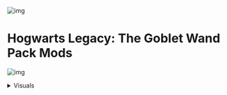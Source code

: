 

![img](https://i.imgur.com/IqyYRkU.png)


# Hogwarts Legacy: The Goblet Wand Pack Mods


![img](https://i.imgur.com/gF9VG11.png)




<details>
<summary>Visuals</summary>

![img](https://i.imgur.com/gF9VG11.png)

<hr />

### Cedric Diggory&#39;s wand 2.1

Installed 4/12/2023 from [Nexus Mods](https://www.nexusmods.com/hogwartslegacy/mods/846/) (Visuals) 

<img src="https://staticdelivery.nexusmods.com/mods/5113/images/846/846-1677808136-335533205.jpeg" alt="mod-image" height="350" />

> By Ciel3 for Hogwarts Legacy (Pak Mod)

Cedric Diggory's wand




<hr />

### Albus Dumbledore Wand - Fantastic Beasts - DDwand 1.0

Installed 3/24/2023 from [Nexus Mods](https://www.nexusmods.com/hogwartslegacy/mods/825/) (Visuals) 

<img src="https://staticdelivery.nexusmods.com/mods/5113/images/825/825-1677644754-102000601.png" alt="mod-image" height="350" />

> By Anec for Hogwarts Legacy (Pak Mod)

Replaces your wand with Albus Dumbledore Wand - Fantastic Beasts




<hr />

### Ancient Wand 0.1

Installed 3/24/2023 from [Nexus Mods](https://www.nexusmods.com/hogwartslegacy/mods/461/) (Visuals) 

<img src="https://staticdelivery.nexusmods.com/mods/5113/images/461/461-1676853053-97141667.jpeg" alt="mod-image" height="350" />

> By Beauryan for Hogwarts Legacy (Pak Mod)

The Ancient Wand based on the physical Collectors Edition Wand and also the In-Game Keeper's Wand in the Story.




<hr />

### Bellatrix&#39;s Wand 1

Installed 3/24/2023 from [Nexus Mods](https://www.nexusmods.com/hogwartslegacy/mods/355/) (Visuals) 

<img src="https://staticdelivery.nexusmods.com/mods/5113/images/355/355-1676664853-37829810.png" alt="mod-image" height="350" />

> By Arisama for Hogwarts Legacy (Pak Mod)

Everyone's favorite Godfather killer's wand. no lumos issues.




<hr />

### DracoMalfoyWand 1.0

Installed 3/24/2023 from [Nexus Mods](https://www.nexusmods.com/hogwartslegacy/mods/849/) (Visuals) 

<img src="https://staticdelivery.nexusmods.com/mods/5113/images/849/849-1677754932-1286501731.png" alt="mod-image" height="350" />

> By Riazamurai for Hogwarts Legacy (Pak Mod)

DracoMalfoysWand




<hr />

### GrindelwaldWand 1.0

Installed 3/24/2023 from [Nexus Mods](https://www.nexusmods.com/hogwartslegacy/mods/619/) (Visuals) 

<img src="https://staticdelivery.nexusmods.com/mods/5113/images/619/619-1677164530-1783135298.jpeg" alt="mod-image" height="350" />

> By MrFalkao for Hogwarts Legacy (Pak Mod)

The wand of Grindelwald, his wand from Fantastic Beasts.




<hr />

### Harry&#39;s Wand 2.1

Installed 3/24/2023 from [Nexus Mods](https://www.nexusmods.com/hogwartslegacy/mods/215/) (Visuals) 

<img src="https://staticdelivery.nexusmods.com/mods/5113/images/215/215-1676416528-654012397.png" alt="mod-image" height="350" />

> By Federik1234 for Hogwarts Legacy (Pak Mod)

Harry's Wand




<hr />

### Hermoine Granger wand (supports wandhandels) 1.1

Installed 3/24/2023 from [Nexus Mods](https://www.nexusmods.com/hogwartslegacy/mods/441/) (Visuals) 

<img src="https://staticdelivery.nexusmods.com/mods/5113/images/441/441-1676819707-2068798519.png" alt="mod-image" height="350" />

> By Jur for Hogwarts Legacy (Pak Mod)

Replaces all the wands without handels to the wand Hermoine Granger uses in the films. Supports wandhandels.




<hr />

### lucius&#39;s wand 1.1

Installed 3/24/2023 from [Nexus Mods](https://www.nexusmods.com/hogwartslegacy/mods/81/) (Visuals) 

<img src="https://staticdelivery.nexusmods.com/mods/5113/images/81/81-1676167042-519489595.png" alt="mod-image" height="350" />

> By sir_galahad172 for Hogwarts Legacy (Pak Mod)

Lucius's wand




<hr />

### Luna Lovegood&#39;s second wand 1.0

Installed 3/24/2023 from [Nexus Mods](https://www.nexusmods.com/hogwartslegacy/mods/311/) (Visuals) 

<img src="https://staticdelivery.nexusmods.com/mods/5113/images/311/311-1676582912-1672443628.png" alt="mod-image" height="350" />

> By nosioce for Hogwarts Legacy (Pak Mod)

Replaces every basic wand with Loony Love ... Luna Lovegood's wand.




<hr />

### McGonagall_Wand_fix 0.1.1

Installed 3/24/2023 from [Nexus Mods](https://www.nexusmods.com/hogwartslegacy/mods/514/) (Visuals) 

<img src="https://staticdelivery.nexusmods.com/mods/5113/images/514/514-1676932357-1934906984.png" alt="mod-image" height="350" />

> By frustratedfreud for Hogwarts Legacy (Pak Mod)

My first mod ever: A wand that is supposed to resemble Professor McGonagall's. Not perfect, but I fell in love with it immediately.




<hr />

### Peter Pettigrew&#39;s Wand - Wormtail wand without lumos bug 1.0

Installed 3/24/2023 from [Nexus Mods](https://www.nexusmods.com/hogwartslegacy/mods/316/) (Visuals) 

<img src="https://staticdelivery.nexusmods.com/mods/5113/images/316/316-1676597011-885385253.png" alt="mod-image" height="350" />

> By MrFalkao for Hogwarts Legacy (Pak Mod)

The wand of Peter Pettigrew also known as Wormtail. Now without lumos bug




<hr />

### Sirius Black&#39;s Wand V2 2

Installed 3/24/2023 from [Nexus Mods](https://www.nexusmods.com/hogwartslegacy/mods/286/) (Visuals) 

<img src="https://staticdelivery.nexusmods.com/mods/5113/images/286/286-1676530039-1352542387.png" alt="mod-image" height="350" />

> By Arisama for Hogwarts Legacy (Pak Mod)

everyone's favorite dead godfather's wand. (My first attempt on modding so sizing and color is a hair off.)




<hr />

### the elder wand 1.0

Installed 3/24/2023 from [Nexus Mods](https://www.nexusmods.com/hogwartslegacy/mods/75/) (Visuals) 

<img src="https://staticdelivery.nexusmods.com/mods/5113/images/75/75-1676153480-472018121.png" alt="mod-image" height="350" />

> By sir_galahad172 for Hogwarts Legacy (Pak Mod)

the elder wand




<hr />

### Voldemort&#39;s Wand v2.0 2.0

Installed 3/24/2023 from [Nexus Mods](https://www.nexusmods.com/hogwartslegacy/mods/199/) (Visuals) 

<img src="https://staticdelivery.nexusmods.com/mods/5113/images/199/199-1676386932-143337348.jpeg" alt="mod-image" height="350" />

> By Anec for Hogwarts Legacy (Pak Mod)

Replaces your wand with Voldemort's Wand, but it actually works now




<hr />

### Wand Of Levente 1.0

Installed 3/27/2023 from [Nexus Mods](https://www.nexusmods.com/hogwartslegacy/mods/1180/) (Unknown) 

<img src="https://staticdelivery.nexusmods.com/mods/5113/images/1180/1180-1679770581-1370965047.jpeg" alt="mod-image" height="350" />

> By Arbek for Hogwarts Legacy (Pak Mod)

Wield the Wand of Levente Chrillguther or utilize his wand's handle on your wand with this modular mod.




<hr />

### Ashley Wand 1.0

Installed 3/24/2023 from [Nexus Mods](https://www.nexusmods.com/hogwartslegacy/mods/889/) (Visuals) 

<img src="https://staticdelivery.nexusmods.com/mods/5113/images/889/889-1677893443-1110209532.jpeg" alt="mod-image" height="350" />

> By Behon for Hogwarts Legacy (Pak Mod)

Be the girl next door living in the haunted mansion as you wield the iconic WarioWare witch's wand!




<hr />

### Asparagus_Wand_2.1 2.1

Installed 3/24/2023 from [Nexus Mods](https://www.nexusmods.com/hogwartslegacy/mods/146/) (Visuals) 

<img src="https://staticdelivery.nexusmods.com/mods/5113/images/146/146-1676291524-2029969236.png" alt="mod-image" height="350" />

> By Chip for Hogwarts Legacy (Pak Mod)

This mod will turn your wand into a piece of Asparagus!




<hr />

### Boomstick 1.0

Installed 3/24/2023 from [Nexus Mods](https://www.nexusmods.com/hogwartslegacy/mods/133/) (Visuals) 

<img src="https://staticdelivery.nexusmods.com/mods/5113/images/133/133-1676252788-1999776079.jpeg" alt="mod-image" height="350" />

> By Mokibo for Hogwarts Legacy (Pak Mod)

This... is my BOOMSTICK! ~Army Of Darkness




<hr />

### Claw Wand 1

Installed 3/24/2023 from [Nexus Mods](https://www.nexusmods.com/hogwartslegacy/mods/307/) (Visuals) 

<img src="https://staticdelivery.nexusmods.com/mods/5113/images/307/307-1676576781-206565223.png" alt="mod-image" height="350" />

> By Federik1234 - Dull97 for Hogwarts Legacy (Pak Mod)

Claw Wand - Custom Design 2




<hr />

### Crescent Moon Wand 001

Installed 3/24/2023 from [Nexus Mods](https://www.nexusmods.com/hogwartslegacy/mods/639/) (Visuals) 

<img src="https://staticdelivery.nexusmods.com/mods/5113/images/639/639-1677236224-1931043935.jpeg" alt="mod-image" height="350" />

> By chatsubo_dude for Hogwarts Legacy (Pak Mod)

Doing a night witch or tinkerer playthrough? Then you might enjoy this crescent moon wand. The tape in the middle of the wand glows with each spell you cast!




<hr />

### Cthulhu Wand - LovecraftWand 1.0

Installed 3/24/2023 from [Nexus Mods](https://www.nexusmods.com/hogwartslegacy/mods/558/) (Visuals) 

<img src="https://staticdelivery.nexusmods.com/mods/5113/images/558/558-1677015264-816415352.png" alt="mod-image" height="350" />

> By Daud for Hogwarts Legacy (Pak Mod)

A wand for the seekers of forbidden knowledge




<hr />

### DeathEatersWand-Black 1.1

Installed 3/24/2023 from [Nexus Mods](https://www.nexusmods.com/hogwartslegacy/mods/830/) (Visuals) 

<img src="https://staticdelivery.nexusmods.com/mods/5113/images/830/830-1677680382-1510250366.png" alt="mod-image" height="350" />

> By Riazamurai for Hogwarts Legacy (Pak Mod)

Replace with Death Eater wand.




<hr />

### DemonSlayerPlunger 0.1

Installed 3/24/2023 from [Nexus Mods](https://www.nexusmods.com/hogwartslegacy/mods/829/) (Visuals) 

<img src="https://staticdelivery.nexusmods.com/mods/5113/images/829/829-1677672525-1124397226.jpeg" alt="mod-image" height="350" />

> By z3song for Hogwarts Legacy (Pak Mod)

Just an imposing large wand.Made with Rhino Horn.




<hr />

### FishWand 0.1

Installed 3/24/2023 from [Nexus Mods](https://www.nexusmods.com/hogwartslegacy/mods/770/) (Visuals) 

<img src="https://staticdelivery.nexusmods.com/mods/5113/images/770/770-1677503097-1198971066.png" alt="mod-image" height="350" />

> By z3song for Hogwarts Legacy (Pak Mod)

Ultra-ancient technology weapon, can fight and eat




<hr />

### Godric Gryffindor Sword 1.0

Installed 3/24/2023 from [Nexus Mods](https://www.nexusmods.com/hogwartslegacy/mods/212/) (Visuals) 

<img src="https://staticdelivery.nexusmods.com/mods/5113/images/212/212-1676415461-157907017.jpeg" alt="mod-image" height="350" />

> By Exilekk for Hogwarts Legacy (Pak Mod)

Godric Gryffindor Sword




<hr />

### Heartwood Wand - Black Heart 1.0

Installed 3/24/2023 from [Nexus Mods](https://www.nexusmods.com/hogwartslegacy/mods/594/) (Visuals) 

<img src="https://staticdelivery.nexusmods.com/mods/5113/images/594/594-1677089457-1616305246.png" alt="mod-image" height="350" />

> By AlekOnline-LiteralTicTac for Hogwarts Legacy (Pak Mod)

Want a snazzy warped wood purple wand powered by a mystical gem? look no further (OTHER COLOURS AVAILABLE)




<hr />

### Heartwood Wand - Green Wood 1.0

Installed 3/24/2023 from [Nexus Mods](https://www.nexusmods.com/hogwartslegacy/mods/594/) (Visuals) 

<img src="https://staticdelivery.nexusmods.com/mods/5113/images/594/594-1677089457-1616305246.png" alt="mod-image" height="350" />

> By AlekOnline-LiteralTicTac for Hogwarts Legacy (Pak Mod)

Want a snazzy warped wood purple wand powered by a mystical gem? look no further (OTHER COLOURS AVAILABLE)




<hr />

### HeartWoodWand V1.0 1.0

Installed 3/24/2023 from [Nexus Mods](https://www.nexusmods.com/hogwartslegacy/mods/594/) (Visuals) 

<img src="https://staticdelivery.nexusmods.com/mods/5113/images/594/594-1677089457-1616305246.png" alt="mod-image" height="350" />

> By AlekOnline-LiteralTicTac for Hogwarts Legacy (Pak Mod)

Want a snazzy warped wood purple wand powered by a mystical gem? look no further (OTHER COLOURS AVAILABLE)




<hr />

### Hibiscus Wand Mod - FlowerWandMod 1.0

Installed 3/24/2023 from [Nexus Mods](https://www.nexusmods.com/hogwartslegacy/mods/872/) (Visuals) 

<img src="https://staticdelivery.nexusmods.com/mods/5113/images/872/872-1677906739-1914439666.png" alt="mod-image" height="350" />

> By 0XC000007B for Hogwarts Legacy (Pak Mod)

Replace your wand with Flower wand mod




<hr />

### Keyblade Wands 1.0.1

Installed 3/24/2023 from [Nexus Mods](https://www.nexusmods.com/hogwartslegacy/mods/952/) (Visuals) 

<img src="https://staticdelivery.nexusmods.com/mods/5113/images/952/952-1678091281-324799437.png" alt="mod-image" height="350" />

> By Ray Cooper for Hogwarts Legacy (Pak Mod)

Turns all your wand handles into different Keyblades!




<hr />

### Lightsaber Wands - KyloRed 1.00

Installed 3/24/2023 from [Nexus Mods](https://www.nexusmods.com/hogwartslegacy/mods/323/) (Visuals) 

<img src="https://staticdelivery.nexusmods.com/mods/5113/images/323/323-1676617678-1623258830.jpeg" alt="mod-image" height="350" />

> By CrazyPotato for Hogwarts Legacy (Pak Mod)

Replaces  wands with a lightsaber




<hr />

### Lightsaber Wands - Luke Blue 1.0

Installed 3/24/2023 from [Nexus Mods](https://www.nexusmods.com/hogwartslegacy/mods/323/) (Visuals) 

<img src="https://staticdelivery.nexusmods.com/mods/5113/images/323/323-1676617678-1623258830.jpeg" alt="mod-image" height="350" />

> By CrazyPotato for Hogwarts Legacy (Pak Mod)

Replaces  wands with a lightsaber




<hr />

### Lightsaber Wands - Obi Green 1.00

Installed 3/24/2023 from [Nexus Mods](https://www.nexusmods.com/hogwartslegacy/mods/323/) (Visuals) 

<img src="https://staticdelivery.nexusmods.com/mods/5113/images/323/323-1676617678-1623258830.jpeg" alt="mod-image" height="350" />

> By CrazyPotato for Hogwarts Legacy (Pak Mod)

Replaces  wands with a lightsaber




<hr />

### Loki Scepter 1.0

Installed 3/24/2023 from [Nexus Mods](https://www.nexusmods.com/hogwartslegacy/mods/205/) (Visuals) 

<img src="https://staticdelivery.nexusmods.com/mods/5113/images/205/205-1676400204-1370628369.jpeg" alt="mod-image" height="350" />

> By Exilekk for Hogwarts Legacy (Pak Mod)

Loki Scepter from Avengers




<hr />

### Magic Gun - Replace Default Wands 1.2.1 1.2.1

Installed 3/27/2023 from [Nexus Mods](https://www.nexusmods.com/hogwartslegacy/mods/51/) (Visuals) 

<img src="https://staticdelivery.nexusmods.com/mods/5113/images/51/51-1676143690-723577075.png" alt="mod-image" height="350" />

> By ATOMdotEXE for Hogwarts Legacy (Pak Mod)

This mod replaces your wand with a magical device that is based on a 1800s historical design and bears no resemblance to any real-world counterparts of the modern era.




<hr />

### Magic Machete 1.0

Installed 3/24/2023 from [Nexus Mods](https://www.nexusmods.com/hogwartslegacy/mods/251/) (Visuals) 

<img src="https://staticdelivery.nexusmods.com/mods/5113/images/251/251-1676486868-2125226580.jpeg" alt="mod-image" height="350" />

> By StepOst for Hogwarts Legacy (Pak Mod)

14 inches, oak handle, goblin iron core




<hr />

### Magic Wand - Toy Vortex Installation 1

Installed 3/24/2023 from [Nexus Mods](https://www.nexusmods.com/hogwartslegacy/mods/879/) (Visuals) 

<img src="https://staticdelivery.nexusmods.com/mods/5113/images/879/879-1677870616-963976240.png" alt="mod-image" height="350" />

> By Federik1234 for Hogwarts Legacy (Pak Mod)

Magic Wand - Toy




<hr />

### Master Sword 1.0

Installed 3/24/2023 from [Nexus Mods](https://www.nexusmods.com/hogwartslegacy/mods/357/) (Visuals) 

<img src="https://staticdelivery.nexusmods.com/mods/5113/images/357/357-1676668195-1432140570.jpeg" alt="mod-image" height="350" />

> By Exilekk for Hogwarts Legacy (Pak Mod)

The Master Sword was originally crafted by the goddess Hylia as the Goddess Sword, and was later forged into the Master Sword by the Goddess's chosen hero and its spirit, Fi who bathed it in the three Sacred Flames located across the land that would become the Kingdom of Hyrule. Dins Flame in particular imbued the sword with the Power to Repel Evil




<hr />

### Master Wand 1.0

Installed 3/24/2023 from [Nexus Mods](https://www.nexusmods.com/hogwartslegacy/mods/1072/) (Visuals) 

<img src="https://staticdelivery.nexusmods.com/mods/5113/images/1072/1072-1678642256-1543402814.png" alt="mod-image" height="350" />

> By BSAlberto for Hogwarts Legacy (Pak Mod)

Replaces all basic wands for The Legend Of Zelda Master Sword.




<hr />

### Master Wand (LoZ Master Sword as Wand) - MasterWand 1.0

Installed 3/24/2023 from [Nexus Mods](https://www.nexusmods.com/hogwartslegacy/mods/359/) (Visuals) 

<img src="https://staticdelivery.nexusmods.com/mods/5113/images/359/359-1676669998-798971218.png" alt="mod-image" height="350" />

> By Wotan for Hogwarts Legacy (Pak Mod)

This mod replaces all basic wands with the Master Sword and defeat dark wizards and goblins.




<hr />

### Mirabel Wand 1000 1.0

Installed 3/24/2023 from [Nexus Mods](https://www.nexusmods.com/hogwartslegacy/mods/1000/) (Visuals) 

<img src="https://staticdelivery.nexusmods.com/mods/5113/images/1000/1000-1678267164-1385009964.png" alt="mod-image" height="350" />

> By 0xc000007b for Hogwarts Legacy (Pak Mod)

Introducing the Mirabel Wand 1000 - the ultimate wand for wizards and witches alike!




<hr />

### Mirabel Wand 2000 1.0

Installed 3/24/2023 from [Nexus Mods](https://www.nexusmods.com/hogwartslegacy/mods/1000/) (Visuals) 

<img src="https://staticdelivery.nexusmods.com/mods/5113/images/1000/1000-1678267164-1385009964.png" alt="mod-image" height="350" />

> By 0xc000007b for Hogwarts Legacy (Pak Mod)

Introducing the Mirabel Wand 1000 - the ultimate wand for wizards and witches alike!




<hr />

### Moonlight Greatsword 1.0

Installed 3/24/2023 from [Nexus Mods](https://www.nexusmods.com/hogwartslegacy/mods/272/) (Visuals) 

<img src="https://staticdelivery.nexusmods.com/mods/5113/images/272/272-1676509874-1843819015.jpeg" alt="mod-image" height="350" />

> By Mokibo for Hogwarts Legacy (Pak Mod)

You were at my side, all along.




<hr />

### Nagini Wand 1.12

Installed 3/24/2023 from [Nexus Mods](https://www.nexusmods.com/hogwartslegacy/mods/820/) (Visuals) 

<img src="https://staticdelivery.nexusmods.com/mods/5113/images/820/820-1677629604-524319292.png" alt="mod-image" height="350" />

> By Bobdude4141 for Hogwarts Legacy (Pak Mod)

Replaces the main wand(no handles) with a Nagini style wand.




<hr />

### Nature Wand 1

Installed 3/24/2023 from [Nexus Mods](https://www.nexusmods.com/hogwartslegacy/mods/811/) (Visuals) 

<img src="https://staticdelivery.nexusmods.com/mods/5113/images/811/811-1677619932-994777930.png" alt="mod-image" height="350" />

> By Daud for Hogwarts Legacy (Pak Mod)

A wood wand resembling a totem, for nature enjoyers.




<hr />

### Original Vorpal Wand 1.0

Installed 3/24/2023 from [Nexus Mods](https://www.nexusmods.com/hogwartslegacy/mods/501/) (Visuals) 

<img src="https://staticdelivery.nexusmods.com/mods/5113/images/501/501-1676923740-1760557156.png" alt="mod-image" height="350" />

> By level1hobbyhorse for Hogwarts Legacy (Pak Mod)

Snicker Snack




<hr />

### Pencil Wand mod 1.0

Installed 3/24/2023 from [Nexus Mods](https://www.nexusmods.com/hogwartslegacy/mods/312/) (Visuals) 

<img src="https://staticdelivery.nexusmods.com/mods/5113/images/312/312-1676585563-1531254717.png" alt="mod-image" height="350" />

> By NicolasSync for Hogwarts Legacy (Pak Mod)

Pencil Wand




<hr />

### Runi Wand 1

Installed 3/24/2023 from [Nexus Mods](https://www.nexusmods.com/hogwartslegacy/mods/275/) (Visuals) 

<img src="https://staticdelivery.nexusmods.com/mods/5113/images/275/275-1676515085-2079903041.png" alt="mod-image" height="350" />

> By Federik1234 - Dull97 for Hogwarts Legacy (Pak Mod)

Runi Wand - Custom Design #1




<hr />

### ScytheOfRavenclaw 1

Installed 3/24/2023 from [Nexus Mods](https://www.nexusmods.com/hogwartslegacy/mods/698/) (Visuals) 

<img src="https://staticdelivery.nexusmods.com/mods/5113/images/698/698-1677376096-1084870140.jpeg" alt="mod-image" height="350" />

> By Bryticus for Hogwarts Legacy (Pak Mod)

Wand replacer




<hr />

### Serenity Wand 1

Installed 3/24/2023 from [Nexus Mods](https://www.nexusmods.com/hogwartslegacy/mods/403/) (Visuals) 

<img src="https://staticdelivery.nexusmods.com/mods/5113/images/403/403-1676742360-1642200392.png" alt="mod-image" height="350" />

> By Federik1234 - Dull97 for Hogwarts Legacy (Pak Mod)

Serenity Wand - Custom Design 3




<hr />

### Shiny Rod from LWA 1.2

Installed 3/24/2023 from [Nexus Mods](https://www.nexusmods.com/hogwartslegacy/mods/300/) (Visuals) 

<img src="https://staticdelivery.nexusmods.com/mods/5113/images/300/300-1676573372-312691094.jpeg" alt="mod-image" height="350" />

> By Exilekk for Hogwarts Legacy (Pak Mod)

only the Shiny Rod from Little Witch Academy, unfortunately it won't transform into a Legendary Bow :,(




<hr />

### silverwandrose 1.2

Installed 3/24/2023 from [Nexus Mods](https://www.nexusmods.com/hogwartslegacy/mods/1081/) (Visuals) 

<img src="https://staticdelivery.nexusmods.com/mods/5113/images/1081/1081-1678750539-749028697.png" alt="mod-image" height="350" />

> By zentumodder for Hogwarts Legacy (Pak Mod)

this is a silver rose wand as said in the title ive added a glowing effect during combat after using basic cast!<br /><br />ive made this using blender, une4,and a free to use rose model




<hr />

### Sly Copper&#39;s Cane (Wand Size) 1.0

Installed 3/24/2023 from [Nexus Mods](https://www.nexusmods.com/hogwartslegacy/mods/276/) (Visuals) 

<img src="https://staticdelivery.nexusmods.com/mods/5113/images/276/276-1676515622-375631718.jpeg" alt="mod-image" height="350" />

> By Exilekk for Hogwarts Legacy (Pak Mod)

The cane, in its many forms, is a primary weapon, tool and symbol of the Cooper Clan. Every member of the clan has had their own, though not necessarily original, cane since the weapon was invented by Bob Cooper in the ice age to steal pterodactyl eggs.




<hr />

### Sly Copper&#39;s Cane BIGGER (Scepter Size) 1.0

Installed 3/24/2023 from [Nexus Mods](https://www.nexusmods.com/hogwartslegacy/mods/276/) (Visuals) 

<img src="https://staticdelivery.nexusmods.com/mods/5113/images/276/276-1676515622-375631718.jpeg" alt="mod-image" height="350" />

> By Exilekk for Hogwarts Legacy (Pak Mod)

The cane, in its many forms, is a primary weapon, tool and symbol of the Cooper Clan. Every member of the clan has had their own, though not necessarily original, cane since the weapon was invented by Bob Cooper in the ice age to steal pterodactyl eggs.




<hr />

### Sonic Screwdriver Wands 1.2.0

Installed 3/24/2023 from [Nexus Mods](https://www.nexusmods.com/hogwartslegacy/mods/523/) (Visuals) 

<img src="https://staticdelivery.nexusmods.com/mods/5113/images/523/523-1676942678-1618071764.png" alt="mod-image" height="350" />

> By Ray Cooper for Hogwarts Legacy (Pak Mod)

Mod that replaces several wand handles with different Sonic Screwdrivers




<hr />

### Sonic Wand 1.0

Installed 3/24/2023 from [Nexus Mods](https://www.nexusmods.com/hogwartslegacy/mods/465/) (Visuals) 

<img src="https://staticdelivery.nexusmods.com/mods/5113/images/465/465-1676872600-1063501259.png" alt="mod-image" height="350" />

> By OblivionKnight for Hogwarts Legacy (Pak Mod)

Sometimes a wooden wand needs to be............................ SONIC?




<hr />

### Star Magic Wand 1.0.0

Installed 3/24/2023 from [Nexus Mods](https://www.nexusmods.com/hogwartslegacy/mods/191/) (Visuals) 

<img src="https://staticdelivery.nexusmods.com/mods/5113/images/191/191-1676371415-1692223691.jpeg" alt="mod-image" height="350" />

> By lordvoldem0rt for Hogwarts Legacy (Pak Mod)

A silly wand mod with a tutorial on how to make your own.




<hr />

### Star Wand for Disney Magicians - StarWand 1.0

Installed 3/24/2023 from [Nexus Mods](https://www.nexusmods.com/hogwartslegacy/mods/267/) (Visuals) 

<img src="https://staticdelivery.nexusmods.com/mods/5113/images/267/267-1676498890-431716918.jpeg" alt="mod-image" height="350" />

> By SiyoSan for Hogwarts Legacy (Pak Mod)

Say hello to the most badass wand in the Wizarding World.




<hr />

### Sword of Night and Flame By Arbek 2.0

Installed 3/24/2023 from [Nexus Mods](https://www.nexusmods.com/hogwartslegacy/mods/246/) (Visuals) 

<img src="https://staticdelivery.nexusmods.com/mods/5113/images/246/246-1676481996-170850902.jpeg" alt="mod-image" height="350" />

> By Arbek for Hogwarts Legacy (Pak Mod)

Wield the Sword of Night &amp; Flame from Elden Ring!




<hr />

### Sword of Slytherin By Arbek 1.0

Installed 3/24/2023 from [Nexus Mods](https://www.nexusmods.com/hogwartslegacy/mods/976/) (Visuals) 

<img src="https://staticdelivery.nexusmods.com/mods/5113/images/976/976-1678155760-974674312.jpeg" alt="mod-image" height="350" />

> By Arbek for Hogwarts Legacy (Pak Mod)

Wield the mighty Sword of Slytherin!




<hr />

### Thai Ritual Knife replace for Player Wands 1.0

Installed 3/24/2023 from [Nexus Mods](https://www.nexusmods.com/hogwartslegacy/mods/685/) (Visuals) 

<img src="https://staticdelivery.nexusmods.com/mods/5113/images/685/685-1677347988-1713794006.png" alt="mod-image" height="350" />

> By N0MADXII for Hogwarts Legacy (Pak Mod)

Replace Default Wands with Thai Ritual Knife.




<hr />

### The Ornamental Wand V1.1 1.1

Installed 3/24/2023 from [Nexus Mods](https://www.nexusmods.com/hogwartslegacy/mods/709/) (Visuals) 

<img src="https://staticdelivery.nexusmods.com/mods/5113/images/709/709-1677405952-1322074247.jpeg" alt="mod-image" height="350" />

> By Recvr for Hogwarts Legacy (Pak Mod)

Replace the default wands with a brand new custom wand.




<hr />

### Ugly Wand 0.1

Installed 3/24/2023 from [Nexus Mods](https://www.nexusmods.com/hogwartslegacy/mods/252/) (Visuals) 

<img src="https://staticdelivery.nexusmods.com/mods/5113/images/252/252-1676487706-509433556.jpeg" alt="mod-image" height="350" />

> By Grefu for Hogwarts Legacy (Pak Mod)

Ugly Wand for modding practice




<hr />

### vajra_wand_mod-1.1.0 1.1.0

Installed 3/24/2023 from [Nexus Mods](https://www.nexusmods.com/hogwartslegacy/mods/587/) (Visuals) 

<img src="https://staticdelivery.nexusmods.com/mods/5113/images/587/587-1677065191-1594139995.png" alt="mod-image" height="350" />

> By TandP00 for Hogwarts Legacy (Pak Mod)

This mod replaces the default cane with a Buddhist-style wand.




<hr />

### Wand Handles Emporium WIP V4 1.3

Installed 3/24/2023 from [Nexus Mods](https://www.nexusmods.com/hogwartslegacy/mods/705/) (Visuals) 

<img src="https://staticdelivery.nexusmods.com/mods/5113/images/705/705-1678052498-349640478.png" alt="mod-image" height="350" />

> By OblivionKnight777 for Hogwarts Legacy (Pak Mod)

Changes all Wand Handles with new models.




<hr />

### Wand of Magnus - SkyrimStaff 1.0

Installed 3/24/2023 from [Nexus Mods](https://www.nexusmods.com/hogwartslegacy/mods/949/) (Visuals) 

<img src="https://staticdelivery.nexusmods.com/mods/5113/images/949/949-1678080403-2101900741.jpeg" alt="mod-image" height="350" />

> By 0xc000007b for Hogwarts Legacy (Pak Mod)

Replace your wand with Staff of Magnus from Skyrim.




<hr />

### Wand Waker LOL great mod (Zelda Wind Waker) - Wind Waker Wand 1.0

Installed 3/24/2023 from [Nexus Mods](https://www.nexusmods.com/hogwartslegacy/mods/204/) (Visuals) 

<img src="https://staticdelivery.nexusmods.com/mods/5113/images/204/204-1676399877-403204885.jpeg" alt="mod-image" height="350" />

> By Exilekk for Hogwarts Legacy (Pak Mod)

Zelda Wind Waker Wand




<hr />

### WandReplacer_KnottedChopstick_P 1.1

Installed 3/24/2023 from [Nexus Mods](https://www.nexusmods.com/hogwartslegacy/mods/366/) (Visuals) 

<img src="https://staticdelivery.nexusmods.com/mods/5113/images/366/366-1676675711-344213698.jpeg" alt="mod-image" height="350" />

> By warpunk for Hogwarts Legacy (Pak Mod)

-DO NOT USE - I have become aware of an issue that causes massive problems when casting Lumos. Will look into fixing when I manage to get some time.<br /><br />Just a simple Squared wand with an ornate knot in the middle.




<hr />

### WiimoteWand (Luigi) 1.1.0

Installed 3/24/2023 from [Nexus Mods](https://www.nexusmods.com/hogwartslegacy/mods/192/) (Visuals) 

<img src="https://staticdelivery.nexusmods.com/mods/5113/images/192/192-1676373066-583450996.png" alt="mod-image" height="350" />

> By Stephano069 for Hogwarts Legacy (Pak Mod)

Replaces the player's wand with a *limited* edition Luigi Wiimote OR the standard white Wiimote we all know and love!




<hr />

### WiimoteWand (White) 1.1.0

Installed 3/24/2023 from [Nexus Mods](https://www.nexusmods.com/hogwartslegacy/mods/192/) (Visuals) 

<img src="https://staticdelivery.nexusmods.com/mods/5113/images/192/192-1676373066-583450996.png" alt="mod-image" height="350" />

> By Stephano069 for Hogwarts Legacy (Pak Mod)

Replaces the player's wand with a *limited* edition Luigi Wiimote OR the standard white Wiimote we all know and love!




<hr />

### WW2 German Wand - Luger Mod with Sounds 1.1

Installed 3/24/2023 from [Nexus Mods](https://www.nexusmods.com/hogwartslegacy/mods/368/) (Visuals) 

<img src="https://staticdelivery.nexusmods.com/mods/5113/images/368/368-1676676896-1701750195.png" alt="mod-image" height="350" />

> By Calaster and MedicalMess for Hogwarts Legacy (Pak Mod)

Changes your wand to a WW2 German Luger! Why stick with the 1800s weapons, or a Modern firearm, when you can have a classic Luger!!




<hr />

![img](https://i.imgur.com/gF9VG11.png)

</details>

